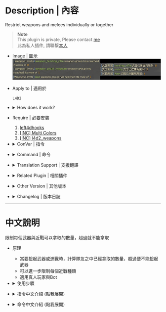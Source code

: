 # Description | 內容
Restrict weapons and melees individually or together

> __Note__ <br/>
This plugin is private, Please contact [me](https://github.com/fbef0102/Game-Private_Plugin#私人插件列表-private-plugins-list)<br/>
此為私人插件, 請聯繫[本人](https://github.com/fbef0102/Game-Private_Plugin#私人插件列表-private-plugins-list)

* Image | 圖示
    <br/>![l4d_weapon_limits_1](image/l4d_weapon_limits_1.jpg)

* Apply to | 適用於
    ```
    L4D2
    ```

* <details><summary>How does it work?</summary>

    * When limit reached, any of players can't pick up specific weapons or melees
    * Open cfg/server.cfg and write down limit. For example:
        ```php
        // l4d_weapon_limits_add　<limit number> <give ammo if weapon limited is reached> <weapon/melee class name>
        l4d_weapon_limits_add 3 1 weapon_smg
        l4d_weapon_limits_add 3 1 weapon_smg_silenced
        l4d_weapon_limits_add 3 1 weapon_pumpshotgun
        l4d_weapon_limits_add 3 1 weapon_shotgun_chrome
        l4d_weapon_limits_add 1 0 weapon_pistol_magnum
        l4d_weapon_limits_add 0 1 weapon_hunting_rifle

        // limit 2 melee weapons
        l4d_weapon_limits_add 2 0 weapon_melee
        // limit 1 fireaxe
        l4d_weapon_limits_add 1 0 fireaxe
        // limit 1 crowbar
        l4d_weapon_limits_add 1 0 crowbar

        // Add other custom melee if you want
        // meleejb, finger are from custom map: Zengcheng
        l4d_weapon_limits_add 1 0 meleejb 
        l4d_weapon_limits_add 1 0 finger 
        ```

    * All weapons
        ```php
        weapon_pistol
        weapon_pistol_magnum
        weapon_pumpshotgun
        weapon_shotgun_chrome
        weapon_smg
        weapon_smg_silenced
        weapon_autoshotgun
        weapon_shotgun_spas
        weapon_hunting_rifle
        weapon_sniper_military
        weapon_smg
        weapon_rifle
        weapon_rifle_desert
        weapon_rifle_ak47
        weapon_grenade_launcher
        weapon_rifle_m60
        weapon_chainsaw
        weapon_smg_mp5
        weapon_rifle_sg552
        weapon_sniper_scout
        weapon_sniper_awp
        weapon_melee
        ```

    * All melee class name
        ```php
        baseball_bat
        cricket_bat
        crowbar
        electric_guitar
        fireaxe
        frying_pan
        katana
        machete
        tonfa
        knife
        golfclub
        pitchfork
        shovel
        ... //Add other custom melee if you want
        ```
</details>

* Require | 必要安裝
    1. [left4dhooks](https://forums.alliedmods.net/showthread.php?t=321696)
    2. [[INC] Multi Colors](https://github.com/fbef0102/L4D1_2-Plugins/releases/tag/Multi-Colors)
    3. [[INC] l4d2_weapons](/L4D_插件/Require_檔案/scripting/include/l4d2_weapons.inc)

* <details><summary>ConVar | 指令</summary>

    * cfg/sourcemod/l4d_weapon_limits.cfg
        ```php
        // Time interval bewteen weapon limit notify. (0=off)
        l4d_weapon_limits_cooltime_block "3.0"
        ```
</details>

* <details><summary>Command | 命令</summary>
    
    * **(Server Cmd) Add a weapon limit**
        ```php
        l4d_weapon_limits_add　<limit number> <give ammo if weapon limited is reached> <weapon/melee class name>
        ```
</details>

* <details><summary>Translation Support | 支援翻譯</summary>

    ```
    English
    繁體中文
    简体中文
    ```
</details>

* <details><summary>Related Plugin | 相關插件</summary>

    1. [l4d_multiple_equipment](/L4D_插件/Nothing_Impossible_無理改造版/l4d_multiple_equipment): Carry 2 weapons or items in each slot (No conflict)
        > 每個人可以攜帶兩種武器或物品 (與此插件不衝突)
</details>

* <details><summary>Other Version | 其他版本</summary>

    1. [l4d_limitweapon](https://github.com/fbef0102/L4D1_2-Plugins/tree/master/l4d_limitweapon): (L4D1) Restrict each weapon individually or together
        > (L4D1) 限制每個武器可以拿取的數量，超過就不能拿取
</details>

* <details><summary>Changelog | 版本日誌</summary>

    * v2.4 (2024-5-11)
        * Support Custom Melee
        * Fixed melee error

    * v2.2 (2023-12-13)
        * Compatible with l4d_multiple_equipment v1.2h or above by harry
        * Support each melee class limit
        * Translation Support
        * Fixed player can not pick up the same weapon
        * Fixed player can still break the limit can pick up weapon

    * v2.1
        * Remove some cmds

    * v2.0
        * [By CanadaRox, Stabby, Forgetest, A1m`, robex](https://github.com/SirPlease/L4D2-Competitive-Rework/blob/master/addons/sourcemod/scripting/l4d_weapon_limits.sp)
</details>

- - - -
# 中文說明
限制每個武器與近戰可以拿取的數量，超過就不能拿取

* 原理
    * 當要撿起武器或進戰時，計算隊友之中已經拿取的數量，超過便不能撿起武器 
    * 可以進一步限制每個近戰種類
    * 適用真人玩家與Bot

* <details><summary>使用步驟</summary>

    * 打開 ```cfg/server.cfg``` 文件並寫下想要限制的武器，譬如
        ```php
        // l4d_weapon_limits_add <限制數量> <如果不能撿起限制的武器是否給彈藥> <武器/近戰 名稱>
        // 不用寫所有武器，只寫想要限制數量的武器或近戰
        l4d_weapon_limits_add 3 1 weapon_smg
        l4d_weapon_limits_add 3 1 weapon_smg_silenced
        l4d_weapon_limits_add 3 1 weapon_pumpshotgun
        l4d_weapon_limits_add 3 1 weapon_shotgun_chrome
        l4d_weapon_limits_add 1 0 weapon_pistol_magnum
        l4d_weapon_limits_add 0 1 weapon_hunting_rifle

        // 近戰武器限制兩把
        l4d_weapon_limits_add 2 0 weapon_melee
        // 斧頭限制一把
        l4d_weapon_limits_add 1 0 fireaxe 
        // 鐵撬限制一把
        l4d_weapon_limits_add 1 0 crowbar 

        // 可以自行新增三方圖近戰武器
        // meleejb, finger 近戰武器來自地圖: 廣州增城
        l4d_weapon_limits_add 1 0 meleejb 
        l4d_weapon_limits_add 1 0 finger 
        ```

    * 所有武器名稱
        ```php
        手槍 => weapon_pistol
        麥格農手槍 => weapon_pistol_magnum
        木製單發散彈槍 => weapon_pumpshotgun
        鐵製單發散彈槍 => weapon_shotgun_chrome
        Uzi烏茲衝鋒槍 => weapon_smg
        消音衝鋒槍 => weapon_smg_silenced
        自動連發散彈槍 => weapon_autoshotgun
        自動連發戰鬥散彈槍=> weapon_shotgun_spas
        獵槍 => weapon_hunting_rifle
        軍用狙擊槍 => weapon_sniper_military
        Uzi烏茲衝鋒槍 => weapon_smg
        M16步槍 => weapon_rifle
        三連發步槍 => weapon_rifle_desert
        AK47 => weapon_rifle_ak47
        榴彈發射器 => weapon_grenade_launcher
        M60機關槍 => weapon_rifle_m60
        電鋸 => weapon_chainsaw
        CSS-MP5衝鋒槍 => weapon_smg_mp5
        CSS-SG552步槍 => weapon_rifle_sg552
        CSS-Scout狙擊槍 => weapon_sniper_scout
        CSS-AWP狙擊槍 => weapon_sniper_awp
        近戰武器 => weapon_melee
        ```

    * 所有近戰武器名稱
        ```php
        baseball_bat => 球棒
        cricket_bat => 板球拍
        crowbar => 鐵撬
        electric_guitar => 電吉他
        fireaxe => 斧頭
        frying_pan => 平底鍋
        katana => 武士刀
        machete => 開山刀
        tonfa => 警棍
        knife => 小刀
        golfclub => 高爾夫球棒
        pitchfork => 草叉
        shovel => 鐵鏟
        ... //自行新增三方圖近戰武器名稱
        ```
</details>

* <details><summary>指令中文介紹 (點我展開)</summary>

    * cfg/sourcemod/l4d_weapon_limits.cfg
        ```php
        // 訊息提示的間隔. (0=不提示)
        l4d_weapon_limits_cooltime_block "3.0"
        ```
</details>

* <details><summary>命令中文介紹 (點我展開)</summary>
    
    * **限制武器數量**
        ```php
        l4d_weapon_limits_add <限制數量> <如果不能撿起限制的武器是否給彈藥> <武器/近戰 名稱>
        ```
</details>